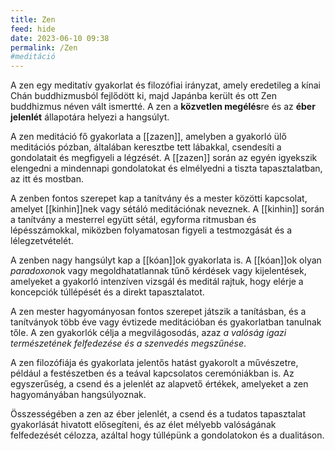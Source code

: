 ```yaml
---
title: Zen
feed: hide
date: 2023-06-10 09:38
permalink: /Zen
#meditáció
---
```


A zen egy meditatív gyakorlat és filozófiai irányzat, amely eredetileg a kínai Chán buddhizmusból fejlődött ki, majd Japánba került és ott Zen buddhizmus néven vált ismertté. A zen a **közvetlen megélés**re és az **éber jelenlét** állapotára helyezi a hangsúlyt.

A zen meditáció fő gyakorlata a [[zazen]], amelyben a gyakorló ülő meditációs pózban, általában keresztbe tett lábakkal, csendesíti a gondolatait és megfigyeli a légzését. A [[zazen]] során az egyén igyekszik elengedni a mindennapi gondolatokat és elmélyedni a tiszta tapasztalatban, az itt és mostban.

A zenben fontos szerepet kap a tanítvány és a mester közötti kapcsolat, amelyet [[kinhin]]nek vagy sétáló meditációnak neveznek. A [[kinhin]] során a tanítvány a mesterrel együtt sétál, egyforma ritmusban és lépésszámokkal, miközben folyamatosan figyeli a testmozgását és a lélegzetvételét.

A zenben nagy hangsúlyt kap a [[kóan]]ok gyakorlata is. A [[kóan]]ok olyan *paradoxon*ok vagy megoldhatatlannak tűnő kérdések vagy kijelentések, amelyeket a gyakorló intenzíven vizsgál és meditál rajtuk, hogy elérje a koncepciók túllépését és a direkt tapasztalatot.

A zen mester hagyományosan fontos szerepet játszik a tanításban, és a tanítványok több éve vagy évtizede meditációban és gyakorlatban tanulnak tőle. A zen gyakorlók célja a megvilágosodás, azaz *a valóság igazi természetének felfedezése és a szenvedés megszűnése*.

A zen filozófiája és gyakorlata jelentős hatást gyakorolt a művészetre, például a festészetben és a teával kapcsolatos ceremóniákban is. Az egyszerűség, a csend és a jelenlét az alapvető értékek, amelyeket a zen hagyományában hangsúlyoznak.

Összességében a zen az éber jelenlét, a csend és a tudatos tapasztalat gyakorlását hivatott elősegíteni, és az élet mélyebb valóságának felfedezését célozza, azáltal hogy túllépünk a gondolatokon és a dualitáson.